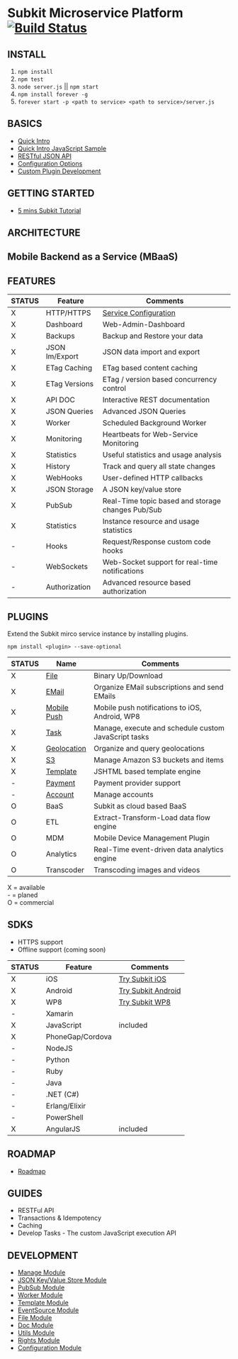 # Subkit Microservice Platform [![Build Status](https://travis-ci.org/SubKit/subkit.svg?branch=master)](https://travis-ci.org/SubKit/subkit)

INSTALL
---

1. `npm install`
2. `npm test`
3. `node server.js` || `npm start`
4. `npm install forever -g`
5. `forever start -p <path to service> <path to service>/server.js`

BASICS
---
* [Quick Intro](docs/quick_intro.md)
* [Quick Intro JavaScript Sample](docs/quick_start_javascript_sample.html)
* [RESTful JSON API](docs/restful_api.md)
* [Configuration Options](docs/service_config.md)
* [Custom Plugin Development](docs/plugin_dev.md)

GETTING STARTED
---

* [5 mins Subkit Tutorial](docs/tutorials/5mins_tutorial.md)


ARCHITECTURE
---

Mobile Backend as a Service (MBaaS)
---

FEATURES
---

STATUS		  | Feature 	  | Comments
------------- | ------------- | ---------------
X		 	  | HTTP/HTTPS    | [Service Configuration](docs/service_config.md)
X		 	  | Dashboard     | Web-Admin-Dashboard
X		 	  | Backups	      | Backup and Restore your data
X		 	  | JSON Im/Export| JSON data import and export
X		 	  | ETag Caching  | ETag based content caching
X		 	  | ETag Versions | ETag / version based concurrency control
X		 	  | API DOC       | Interactive REST documentation
X		 	  | JSON Queries  | Advanced JSON Queries
X		 	  | Worker		  | Scheduled Background Worker
X		 	  | Monitoring	  | Heartbeats for Web-Service Monitoring
X		 	  | Statistics	  | Useful statistics and usage analysis
X		 	  | History		  | Track and query all state changes
X		 	  | WebHooks      | User-defined HTTP callbacks
X		 	  | JSON Storage  | A JSON key/value store
X		 	  | PubSub		  | Real-Time topic based and storage changes Pub/Sub
X			  | Statistics    | Instance resource and usage statistics
-		 	  | Hooks         | Request/Response custom code hooks
-		 	  | WebSockets    | Web-Socket support for real-time notifications
-		 	  | Authorization | Advanced resource based authorization

PLUGINS
---

Extend the Subkit mirco service instance by installing plugins.

`npm install <plugin> --save-optional`

STATUS		  | Name 	 		  | Comments
------------- | ----------------- | ---------------
X		 	  | [File](https://github.com/SubKit/subkit-file-plugin.git)			  | Binary Up/Download
X			  | [EMail](https://github.com/SubKit/subkit-email-plugin.git) 			  | Organize EMail subscriptions and send EMails 
X			  | [Mobile Push](https://github.com/SubKit/subkit-push-plugin.git)	  | Mobile push notifications to iOS, Android, WP8
X			  | [Task](https://github.com/SubKit/subkit-task-plugin.git)	    	  | Manage, execute and schedule custom JavaScript tasks
X			  | [Geolocation](https://github.com/SubKit/subkit-geolocation-plugin.git)    	  | Organize and query geolocations
X			  | [S3](https://github.com/SubKit/subkit-S3-plugin.git)			  | Manage Amazon S3 buckets and items
X		 	  | [Template](https://github.com/SubKit/subkit-template-plugin.git)		  | JSHTML based template engine
-			  | [Payment](https://github.com/SubKit/subkit-payment-plugin.git)   		  | Payment provider support
-		 	  | [Account](https://github.com/SubKit/subkit-account-plugin.git)			  | Manage accounts
O			  | BaaS			  | Subkit as cloud based BaaS
O			  | ETL				  | Extract-Transform-Load data flow engine
O			  | MDM       		  | Mobile Device Management Plugin
O			  | Analytics   	  | Real-Time event-driven data analytics engine
O			  | Transcoder		  | Transcoding images and videos

X = available  
\- = planed  
O = commercial  

SDKS
---
* HTTPS support
* Offline support (coming soon)

STATUS		  | Feature 		| Comments
------------- | --------------- | ---------------
X		 	  | iOS 			| [Try Subkit iOS](https://github.com/SubKit/try_subkit_ios)
X		 	  | Android			| [Try Subkit Android](https://github.com/SubKit/try_subkit_android)
X		 	  | WP8				| [Try Subkit WP8](https://github.com/SubKit/try_subkit_wp8)
-			  | Xamarin			| 
X		 	  | JavaScript		| included
X			  | PhoneGap/Cordova| 
-			  | NodeJS		    |
-			  | Python		    | 
-			  | Ruby            |
-			  | Java		    | 
-			  | .NET (C#)   	|
-			  | Erlang/Elixir   |
-			  | PowerShell      |
X			  | AngularJS       | included

ROADMAP
---
* [Roadmap](docs/roadmap.md)

GUIDES
---
* RESTFul API
* Transactions & Idempotency
* Caching
* Develop Tasks - The custom JavaScript execution API

DEVELOPMENT
---
* [Manage Module](docs/modules/manage.md)
* [JSON Key/Value Store Module](docs/modules/store.md)
* [PubSub Module](docs/modules/pubsub.md)
* [Worker Module](docs/modules/worker.md)
* [Template Module](docs/modules/template.md)
* [EventSource Module](docs/modules/eventsource.md)
* [File Module](docs/modules/file.md)
* [Doc Module](docs/modules/doc.md)
* [Utils Module](docs/modules/helper.md)
* [Rights Module](docs/modules/rights.md)
* [Configuration Module](docs/modules/configuration.md)